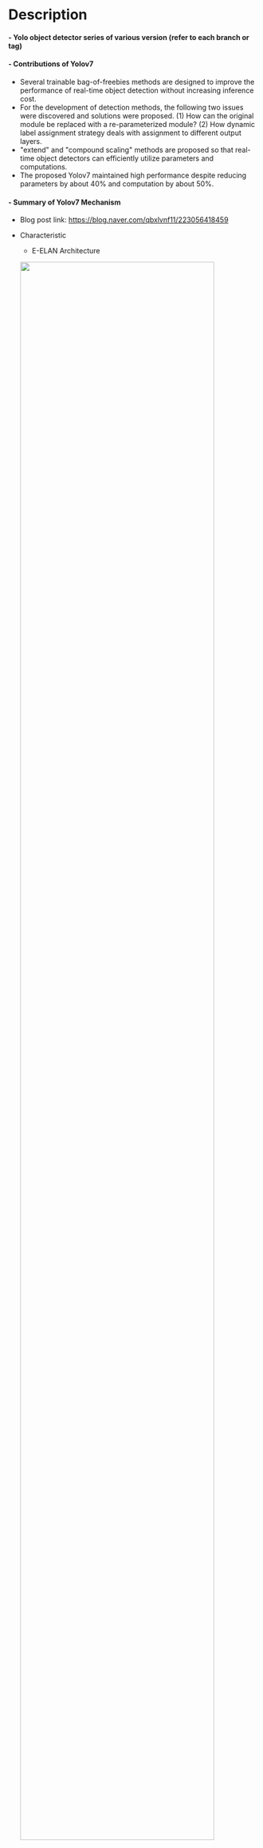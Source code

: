 Description
=============

#### - Yolo object detector series of various version (refer to each branch or tag)

#### - Contributions of Yolov7
  - Several trainable bag-of-freebies methods are designed to improve the performance of real-time object detection without increasing inference cost.
  - For the development of detection methods, the following two issues were discovered and solutions were proposed. (1) How can the original module be replaced with a re-parameterized module? (2) How dynamic label assignment strategy deals with assignment to different output layers.
  - "extend" and "compound scaling" methods are proposed so that real-time object detectors can efficiently utilize parameters and computations.
  - The proposed Yolov7 maintained high performance despite reducing parameters by about 40% and computation by about 50%.

#### - Summary of Yolov7 Mechanism
  - Blog post link: https://blog.naver.com/qbxlvnf11/223056418459
  - Characteristic
    - E-ELAN Architecture

    <img src="https://user-images.githubusercontent.com/52263269/228470825-01baf4f0-c06f-480b-8e64-003f99ab17f4.png" width="90%"></img>

    - Model Scaling for Concatenation-Based Model Architecture

    <img src="https://user-images.githubusercontent.com/52263269/228469230-30ff0446-7d33-4cb8-8511-7a466a16b890.png" width="90%"></img>

    - Planned re-parameterized convolution

    <img src="https://user-images.githubusercontent.com/52263269/228472239-500dc738-de9d-433a-a554-d723326d7794.png" width="50%"></img>

    - Coarse for auxiliary and fine for lead loss

    <img src="https://user-images.githubusercontent.com/52263269/228472541-7494916c-7743-4c5a-888e-aebcb4bfb99c.png" width="90%"></img>


Contents
=============

#### - Modify Yolov7 code in [Yolov7 official repository](https://github.com/WongKinYiu/yolov7) to make object detector optimize for human detection (jointly learning of CrowdHuman, Safety Helmet Dataset)

#### - Yolov7 Train/Fine-tune/Validate/Inference
  - Train & Fine-tune Yolov7 model
    - Fine-tune with custom human detection dataset: jointly learning of CrowdHuman, Safety Helmet Dataset (refet to cache_labels method in '/utils/dataset.py')
    - Caution! OTA (Optimal Transport Assignment for Object Detection) loss likeyly to cause GPU memory overflow when maximum length of label is very long (e.g. 782 in CrowdHuman)
    - This problem can be addressed by modifying the parameters of the configuration file to limit the maximum length of label or not use OTA loss.
      - Limiting the maximum length of label: e.g. set 'cut_max_len' parameter as 200 in human_custom.yaml
      - Not use OTA loss: e.g. set 'loss_ota' parameter as 1 in hyp.scratch.human_custom.yaml

  - Test & Inference Yolov7 model
    - Test: Confusion Matrix, F1/PR/P/R Curve etc.
    - Inference: Detect objects in image
    
  <img src="https://user-images.githubusercontent.com/52263269/228701002-7795546e-caa8-4667-9409-a1ec6e161a58.jpg" width="45%"></img> 
  <img src="https://user-images.githubusercontent.com/52263269/228789206-1a74bd24-4e04-4994-9149-de13a4147689.jpg" width="45%"></img>

  <img src="https://user-images.githubusercontent.com/52263269/228702551-36043d61-931d-4322-ac20-112d7f6cf3ad.jpg" width="45%"></img> 
  <img src="https://user-images.githubusercontent.com/52263269/228789590-c0e71d8e-c331-4add-b929-a14f19a4d136.jpg" width="45%"></img>

#### - Convert & Inference Yolov7 TensorRT Engine
- Convert Yolov7 Pytorch weigths to TensorRT engine: FP16, INT8 calibration
- Faster inference of Yolov7 TensorRT engine

#### - Config files
- Build config for joint learning of two human dataset


Structures of Project Folders
=============

```
${CODE_ROOT}
            |   |-- train.py
            |   |-- ...
${DATA_ROOT}
            |   |-- train_total_data_path_list.txt    
            |   |-- valid_total_data_path_list.txt
            |   |-- CrowdHuman
            |   |   |   |-- CrowdHuman_train01
            |   |   |   |-- CrowdHuman_train02
            |   |   |   |-- CrowdHuman_train03
            |   |   |   |-- CrowdHuman_val
            |   |   |   |-- CrowdHuman_test
            |   |   |   |-- annotation_train.odgt
            |   |   |   |-- annotation_val.odgt
            |   |-- Safety_Helmet_Detection_with_Extended_Labels
            |   |   |   |-- Images
            |   |   |   |-- Annotations
            |   |-- COCO2017
            |   |   |   |-- images
            |   |   |   |-- labels
            |   |   |   |-- train2017.txt
            |   |   |   |-- val2017.txt
            |   |   |   |-- test-dev2017.txt
```


Custom Human Detection Dataset
=============

#### - Path of data_path_list.txt
  - Build data path list file: https://github.com/qbxlvnf11/data-preprocessing-methods/blob/master/Utils/build_dataset_path_file.ipynb
  - Train: './data/train_total_data_path_list.txt'
  - Valid: './data/valid_total_data_path_list.txt'

#### - Crowd Human Dataset

https://www.crowdhuman.org/

https://www.crowdhuman.org/download.html

#### - Safety Helmet detection with Extended Labels (SHEL) Dataset

https://data.mendeley.com/datasets/9rcv8mm682/2


Download Weights & TensorRT Engine
=============

#### - Download COCO pretrained weights of Yolov7

https://github.com/WongKinYiu/yolov7

#### - Download fine-tuned weights and TensorRT engine of Yolov7
  - Password: 1234
  
http://naver.me/5bdUjMvg


Docker Environments
=============

#### - Pull docker environment

```
docker pull qbxlvnf11docker/yolov7_tensorrt
```

#### - Run docker environment

```
nvidia-docker run -it --gpus all --name yolov7_tensorrt --shm-size=64G -p 8844:8844 -e GRANT_SUDO=yes --user root -v {data_folder}:/workspace/data -v {yolov7_folder}:/workspace/yolov7 -w /workspace/yolov7 qbxlvnf11docker/yolov7_tensorrt bash
```


How to use
=============

#### - Train Yolov7: Pre-Train or Fine-Tuning
  - COCO pretrained: P5 & P6

  ```
  python train.py --workers 8 --device 0 --batch-size 16 --data data/coco_custom.yaml --img 640 640 --cfg cfg/training/yolov7.yaml --weights '' --name yolov7-coco-custom --hyp data/hyp.scratch.custom.yaml --epochs 300
  ```
  
  ```
  python train_aux.py --workers 8 --device 0 --batch-size 8 --data data/coco_custom.yaml --img 640 640 --cfg cfg/training/yolov7-w6.yaml --weights '' --name yolov7-w6-coco-custom --hyp data/hyp.scratch.custom.yaml --epochs 300
  ```

  - COCO pretrained + Custom Human Detection Dataset Fine-Tune: P5 & P6

  ```
  python train.py --workers 8 --device 0 --batch-size 16 --data data/human_custom.yaml --img 640 640 --cfg cfg/training/yolov7-custom.yaml --weights ./weights/yolov7.pt --name yolov7-human-custom --hyp data/hyp.scratch.human_custom.yaml --epochs 100
  ```

  ```
  python train_aux.py --workers 8 --device 0 --batch-size 2 --data data/human_w6_custom.yaml --img 640 640 --cfg cfg/training/yolov7-w6-custom.yaml --weights ./weights/yolov7-w6.pt --name yolov7-w6-human-custom --hyp data/hyp.scratch.human_custom.yaml --epochs 100
  ```

#### - Test Yolov7: Confusion Matrix, F1/PR/P/R Curve etc.
  - COCO pretrained Weights

  ```
  python test.py --data data/coco_custom.yaml --img 640 --batch 16 --conf 0.001 --iou 0.65 --device 0 --weights ./weights/yolov7.pt --name yolov7_coco_val --no-trace
  ```
  
  - COCO pretrained + Custom Human Detection Dataset Fine-Tune Weights

  ```
  python test.py --data data/human_custom.yaml --img 640 --batch 16 --conf 0.001 --iou 0.65 --device 0 --weights ./weights/yolov7_human.pt --name yolov7_human_val --no-trace
  ```

#### - Building Yolov7 ONNX
  - For inference: add '--max-wh 640'
  - COCO pretrained Weights

  ```
  python export_onnx.py --weights ./weights/yolov7.pt --grid --end2end --simplify --topk-all 100 --iou-thres 0.65 --conf-thres 0.35 --img-size 640 640
  ```
  
  - COCO pretrained + Custom Human Detection Dataset Fine-Tune Weights

  ```
  python export_onnx.py --weights ./weights/yolov7_human.pt --grid --end2end --simplify --topk-all 100 --iou-thres 0.65 --conf-thres 0.35 --img-size 640 640
  ```

#### - Building Yolov7 FP16 TensorRT Engines (ONNX to TensorRT)
  - Clone tensorrt-python reposit
  
  ```
  git clone https://github.com/Linaom1214/tensorrt-python.git
  ```
  
  - COCO pretrained ONNX

  ```
  python ./tensorrt-python/export_trt.py -o ./weights/yolov7.onnx -e ./weights/yolov7_FP16.trt -p fp16
  ```
  
  - COCO pretrained + Custom Human Detection Dataset Fine-Tune ONNX
  
  ```
  python ./tensorrt-python/export_trt.py -o ./weights/yolov7_human.onnx -e ./weights/yolov7_human_FP16.trt -p fp16
  ```

#### - Building Yolov7 INT8 Calibration TensorRT Engines (ONNX to TensorRT)
  - Clone tensorrt-python reposit
  
  ```
  git clone https://github.com/Linaom1214/tensorrt-python.git
  ```
  
  - COCO pretrained ONNX

  ```
  python ./tensorrt-python/export_trt.py -o ./weights/yolov7.onnx -e ./weights/yolov7_INT8.trt -p int8 --calib_input ./samples/images --calib_cache ./weights/calibration.cache
  ```
  
  - COCO pretrained + Custom Human Detection Dataset Fine-Tune ONNX
  
  ```
  python ./tensorrt-python/export_trt.py -o ./weights/yolov7_human.onnx -e ./weights/yolov7_human_INT8.trt -p int8 --calib_input ./samples/images --calib_cache ./weights/calibration.cache
  ```

#### - Pytorch Inference: detecting object with pretrained Yolov7
  - COCO pretrained Weights

  ```
  python detect.py --weights ./weights/yolov7.pt --conf 0.25 --img-size 640 --source samples/images/horses.jpg --no-trace
  ```
  
  - COCO pretrained + Custom Human Detection Dataset Fine-Tune Weights
  
  ```
  python detect.py --weights ./weights/yolov7_human.pt --conf 0.4 --img-size 640 --source samples/images/1066405,2bfbf000c47880b7.jpg --no-trace
  ```

#### - ONNX Inference: detecting object with Yolov7 ONNX
  - COCO pretrained ONNX
  
  ```
  python detect.py --onnx-inf --onnx-path ./weights/yolov7.onnx --weights ./weights/yolov7.pt --conf 0.25 --img-size 640 --source samples/images/horses.jpg --no-trace
  ```

  - COCO pretrained + Custom Human Detection Dataset Fine-Tune ONNX

  ```
  python detect.py --onnx-inf --onnx-path ./weights/yolov7_human.onnx --weights ./weights/yolov7_human.pt --conf 0.4 --img-size 640 --source samples/images/1066405,2bfbf000c47880b7.jpg --no-trace
  ```

#### - FP16 TRT Inference: detecting object with Yolov7 FP16 TensorRT engine
  - COCO pretrained TRT
  
  ```
  python detect.py --trt-inf --trt-engine-path ./weights/yolov7_FP16.trt --weights ./weights/yolov7.pt --conf 0.25 --img-size 640 --source samples/images/horses.jpg --no-trace
  ```

  - COCO pretrained + Custom Human Detection Dataset Fine-Tune TRT

  ```
  python detect.py --trt-inf --trt-engine-path ./weights/yolov7_human_FP16.trt --weights ./weights/yolov7_human.pt --conf 0.25 --img-size 640 --source samples/images/1066405,2bfbf000c47880b7.jpg --no-trace
  ```

#### - INT8 TRT Inference: detecting object with Yolov7 INT8 Calibration TensorRT engine
  - COCO pretrained TRT
  
  ```
  python detect.py --trt-inf --trt-engine-path ./weights/yolov7_INT8.trt --weights ./weights/yolov7.pt --conf 0.25 --img-size 640 --source samples/images/horses.jpg --no-trace
  ```

  - COCO pretrained + Custom Human Detection Dataset Fine-Tune TRT

  ```
  python detect.py --trt-inf --trt-engine-path ./weights/yolov7_human_INT8.trt --weights ./weights/yolov7_human.pt --conf 0.25 --img-size 640 --source samples/images/1066405,2bfbf000c47880b7.jpg --no-trace
  ```


References
=============

#### - Yolov7 paper
```
@article{Yolov7,
  title={YOLOv7: Trainable bag-of-freebies sets new state-of-the-art for real-time object detectors},
  author={Chien-Yao Wang, Alexey Bochkovskiy, and Hong-Yuan Mark Liao Institute of Information Science, Academia Sinica, Taiwan},
  journal = {arXiv},
  year={2022}
}
```

#### - Yolov7 Pytorch & TensorRT

https://github.com/WongKinYiu/yolov7

#### - torch2trt

https://github.com/NVIDIA-AI-IOT/torch2trt


Author
=============

#### - LinkedIn: https://www.linkedin.com/in/taeyong-kong-016bb2154

#### - Blog URL: https://blog.naver.com/qbxlvnf11

#### - Email: qbxlvnf11@google.com, qbxlvnf11@naver.com
